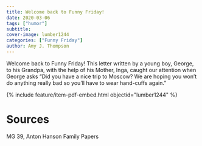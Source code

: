 ```yaml
---
title: Welcome back to Funny Friday!
date: 2020-03-06
tags: ["humor"]
subtitle: 
cover-image: lumber1244
categories: ["Funny Friday"]
author: Amy J. Thompson
---
```


Welcome back to Funny Friday! This letter written by a young boy, George, to his Grandpa, with the help of his Mother, Inga, caught our attention when George asks “Did you have a nice trip to Moscow? We are hoping you won’t do anything really bad so you’ll have to wear hand-cuffs again.”

{% include feature/item-pdf-embed.html objectid="lumber1244" %}

# Sources

MG 39, Anton Hanson Family Papers